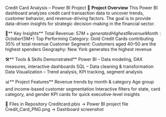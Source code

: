 Credit Card Analysis – Power BI Project
📌 **Project Overview**
This Power BI dashboard analyzes credit card transaction data to uncover trends, customer behavior, and revenue-driving factors. The goal is to provide data-driven insights for strategic decision-making in the financial sector.

🎯** Key Insights**
Total Revenue: $57M+ generated
Highest Revenue Month: October ($5M+)
Top Performing Category: Gold Credit Cards contributing 35% of total revenue
Customer Segment: Customers aged 40–50 are the highest spenders
Geography: New York generates the highest revenue

🛠** Tools & Skills Demonstrated**
Power BI – Data modeling, DAX measures, interactive dashboards
SQL – Data cleaning & transformation
Data Visualization – Trend analysis, KPI tracking, segment analysis

📊** Project Features**
Revenue trends by month & category
Age group and income-based customer segmentation
Interactive filters for state, card category, and gender
KPI cards for quick executive-level insights

📂 Files in Repository
Creditcard.pbix → Power BI project file
Credit_Card_PNG.png → Dashboard screenshot
